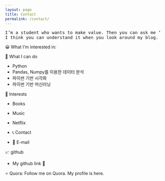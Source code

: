 ```yaml
---
layout: page
title: Contact
permalink: /contact/
---
```


<pre>
I’m a student who wants to make value. Then you can ask me ‘what is value?’
I think you can understand it when you look around my blog. 😀
</pre>



😀 What I’m interested in:

:ledger: What I can do
* Python
* Pandas, Numpy를 이용한 데이터 분석
* 파이썬 기반 시각화
* 파이썬 기반 머신러닝


:ledger: Interests
* Books 
* Music
* Netflix 


* :telephone_receiver: Contact
* :e-mail: E-mail

:chart_with_upwards_trend: github
* My github link
:mag_right: 

:star: Quora: Follow me on Quora. My profile is here.
